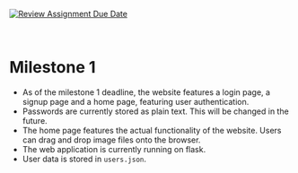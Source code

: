 [![Review Assignment Due Date](https://classroom.github.com/assets/deadline-readme-button-24ddc0f5d75046c5622901739e7c5dd533143b0c8e959d652212380cedb1ea36.svg)](https://classroom.github.com/a/M9yOg1uw)

<br>

# Milestone 1
- As of the milestone 1 deadline, the website features a login page, a signup page and a home page, featuring user authentication.
- Passwords are currently stored as plain text. This will be changed in the future.
- The home page features the actual functionality of the website. Users can drag and drop image files onto the browser.
- The web application is currently running on flask.
- User data is stored in `users.json`.